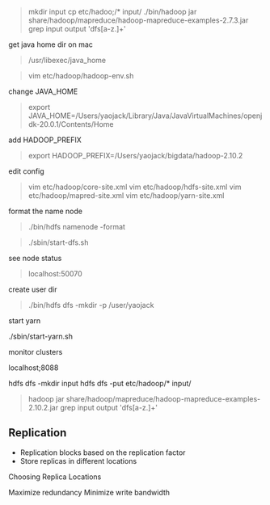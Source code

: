 > mkdir input
> cp etc/hadoo;/* input/
> ./bin/hadoop jar share/hadoop/mapreduce/hadoop-mapreduce-examples-2.7.3.jar grep input output 'dfs[a-z.]+'


get java home dir on mac

> /usr/libexec/java_home

> vim etc/hadoop/hadoop-env.sh

change JAVA_HOME

> export JAVA_HOME=/Users/yaojack/Library/Java/JavaVirtualMachines/openjdk-20.0.1/Contents/Home

add HADOOP_PREFIX

> export HADOOP_PREFIX=/Users/yaojack/bigdata/hadoop-2.10.2

edit config

> vim etc/hadoop/core-site.xml
> vim etc/hadoop/hdfs-site.xml
> vim etc/hadoop/mapred-site.xml
> vim etc/hadoop/yarn-site.xml

format the name node

> ./bin/hdfs namenode -format

> ./sbin/start-dfs.sh

see node status 

> localhost:50070

create user dir

> ./bin/hdfs dfs -mkdir -p /user/yaojack

start yarn

./sbin/start-yarn.sh

monitor clusters

localhost;8088


hdfs  dfs -mkdir input
hdfs  dfs -put  etc/hadoop/* input/

>  hadoop jar   share/hadoop/mapreduce/hadoop-mapreduce-examples-2.10.2.jar grep input output 'dfs[a-z.]+'


## Replication

+ Replication blocks based on the replication factor
+ Store replicas in different locations

Choosing Replica Locations

Maximize redundancy 
Minimize write bandwidth



